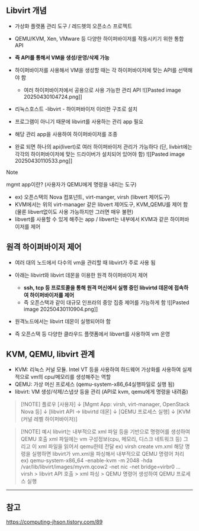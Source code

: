 ## Libvirt 개념
- 가상화 플랫폼 관리 도구 / 레드헷의 오픈소스 프로젝트
- QEMU/KVM, Xen, VMware 등 다양한 하이퍼바이저를 작동시키기 위한 통합 API
- **즉 API를 통해서 VM을 생성/운영/삭제 가능**
- 하이퍼바이저를 사용해서 VM을 생성할 때는 각 하이퍼바이저에 맞는 API를 선택해야 함
	- 여러 하이퍼바이저에서 공용으로 사용 가능한 관리 API
	![[Pasted image 20250430104724.png]]

- 리눅스호스트 -libvirt - 하이퍼바이저 이러한 구조로 설치
- 프로그램이 아니기 때문에 libvirt를 사용하는 관리 app 필요
- 해당 관리 app을 사용하여 하이퍼바이저를 조종
- 완료 되면 하나의 api(livert)로 여러 하이퍼바이저 관리가 가능하다 (단, livbirt에는 각각의 하이퍼바이저에 맞는 드라이버가 설치되어 있어야 함)
![[Pasted image 20250430110533.png]] 

> [!NOTE]
> mgmt app이란? (사용자가 QEMU에게 명령을 내리는 도구)
> - ex) 오픈스택의 Nova 컴포넌트, virt-manger, virsh (libvert 제어도구)
> - KVM에서는 위의 virt-manager 같은 libvert 제어도구, KVM_QEMU를 제어 함 (물론 libvert없이도 사용 가능하지만 그러면 매우 불편)
> - libvert를 사용할 수 있게 해주는 app / libvert는 내부에서 KVM과 같은 하이퍼바이저를 제어

## 원격 하이퍼바이저 제어
- 여러 대의 노드에서 다수의 vm을 관리할 때 libvirt가 주로 사용 됨
- 아래는 libvirt와 libvirt 데몬을 이용한 원격 하이퍼바이저 제어
	- **ssh, tcp 등 프로토콜을 통해 원격 머신에서 실행 중인 libvirtd 데몬에 접속하여 하이퍼바이저를 제어**
	- 즉 오픈스택과 같이 대규모 인프라의 중앙 집중 제어를 가능하게 함
![[Pasted image 20250430110904.png]]

- 원격노드에서는 libvirt 데몬이 실행되어야 함
- 즉 오픈스택 등 다양한 클라우드 플랫폼에서 libvert를 사용하여 vm 운영

## KVM, QEMU, libvirt 관계
- KVM: 리눅스 커널 모듈. Intel VT 등을 사용하여 하드웨어 가상화를 사용하여 실제적으로 vm의 cpu/메모리를 생성해주는 역할
- QEMU: 가상 머신 프로세스 (qemu-system-x86_64실행파일로 실행 됨)
- libvirt: VM 생성/삭제/스냅샷 등을 관리 (API로 kvm, qemu에게 명령을 내려줌)

> [!NOTE] 플로우
> [사용자]
   ↓
[Mgmt App: virsh, virt-manager, OpenStack Nova 등]
   ↓
[libvirt API → libvirtd 데몬]
   ↓
[QEMU 프로세스 실행]
   ↓
[KVM (커널 레벨 하이퍼바이저)]

> [!NOTE] 예시
> libvirt는 내부적으로 xml 파일 등을 기반으로 명령어를 생성하여 QEMU 호출
> xml 파일에는 vm 구성정보(cpu, 메모리, 디스크 네트워크 등) 그리고 이 xml 파일을 읽어서 qemu한테 전달
> ex) virsh create vm.xml
> 해당 명령을 실행하면 libvirt가 vm.xml을 파싱해서 내부적으로 QEMU 명령어 처리
> ex) qemu-system-x86_64 -enable-kvm -m 2048 -hda /var/lib/libvirt/images/myvm.qcow2 -net nic -net bridge=virbr0 ...
> virsh > libvirt API 호출 > xml 파싱 > QEMU 명령어 생성하여 QEMU 프로세스 실행 




---------------
## 참고
https://computing-jhson.tistory.com/89